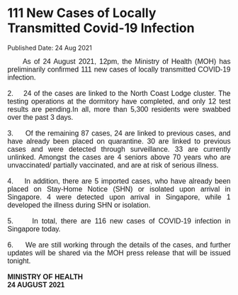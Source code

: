 <html>
    <meta http-equiv="Content-Type" content="text/html; charset=utf-8"/>
    <meta charset="utf-8"/>
    <title>111 New Cases of Locally Transmitted  Covid-19 Infection </title>
    <body><h1>111 New Cases of Locally Transmitted  Covid-19 Infection </h1>
    <p>Published Date: 24 Aug 2021</p> <p style="text-align: justify;"><span style="font-size: 12pt; font-family: Arial;">&nbsp; &nbsp; &nbsp;As of 24 August 2021, 12pm, the Ministry of Health (MOH) has preliminarily confirmed 111 new&nbsp;</span><span style="font-size: 16px;"><span style="font-family: Arial; font-size: 16px;">cases of locally transmitted COVID-19 infection.&nbsp;<br><br>2. &nbsp; &nbsp;</span><span style="text-align: left; font-family: Arial; font-size: 16px;">24 of the cases are linked to the North Coast Lodge cluster. The testing operations at the dormitory have completed, and only 12 test results are pending.</span><span style="text-align: left; font-family: Arial; font-size: 16px;">In all, more than 5,300 residents were swabbed over the past 3 days.<br><br>3. &nbsp; &nbsp; </span><span style="text-align: left; font-family: Arial; font-size: 16px;">Of the remaining 87 cases, 24 are linked to previous cases, and have already been placed on quarantine.&nbsp;</span><span class="bumpedfont15" style="text-align: left; font-family: Arial; font-size: 16px;">30 are linked to previous cases and were detected through surveillance.&nbsp;</span><span style="text-align: left; font-family: Arial; font-size: 16px;">33 are currently unlinked. Amongst the cases are 4 seniors above 70 years who are unvaccinated/ partially vaccinated, and are at risk of serious illness.<br><br>4. &nbsp; &nbsp;</span><span style="text-align: left; font-family: Arial; font-size: 16px;">In addition, there are 5 imported cases, who have already been placed on Stay-Home Notice (SHN) or isolated&nbsp;</span><span style="text-align: left; font-family: Arial; font-size: 16px;">upon arrival in Singapore. 4 were detected upon arrival in Singapore, while 1 developed the illness during SHN or isolation</span><span style="text-align: left; font-family: Arial; font-size: 16px;">.&nbsp;<br><br>5. &nbsp; &nbsp;&nbsp;</span><span style="font-family: Arial; text-align: left; font-size: 16px;">In total, there are 116 new cases of COVID-19 infection in Singapore today.<br><br>6. &nbsp; &nbsp;&nbsp;</span><span style="font-family: Arial; text-align: left; font-size: 16px;">We are still working through the details of the cases, and further updates will be shared via the MOH press release that will be issued tonight.&nbsp;<br><br></span><strong style="font-family: Arial; text-align: left;">MI</strong><strong style="font-family: Arial; text-align: left;">NISTRY OF HEALTH<br></strong><strong style="font-family: Arial; text-align: left;">24 AUGUST 2021</strong></span></p></body>
</html>